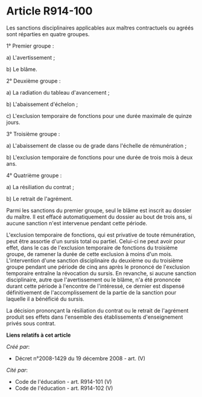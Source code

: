 # Article R914-100

Les sanctions disciplinaires applicables aux maîtres contractuels ou agréés sont  réparties en quatre groupes.

1° Premier groupe :

a) L'avertissement ;

b) Le blâme.

2° Deuxième groupe :

a) La radiation du tableau  d'avancement ;

b) L'abaissement d'échelon ;

c) L'exclusion temporaire de fonctions pour une durée maximale de  quinze jours.

3° Troisième groupe :

a)  L'abaissement de classe ou de grade dans l'échelle de rémunération ;

b) L'exclusion temporaire de fonctions pour une durée de trois mois à  deux ans.

4° Quatrième groupe :

a) La  résiliation du contrat ;

b) Le retrait de l'agrément.

Parmi les sanctions du premier groupe, seul le blâme est inscrit au  dossier du maître. Il est effacé automatiquement du
dossier au bout de trois  ans, si aucune sanction n'est intervenue pendant cette période.

L'exclusion temporaire de fonctions, qui est privative de toute  rémunération, peut être assortie d'un sursis total ou
partiel. Celui-ci ne peut  avoir pour effet, dans le cas de l'exclusion temporaire de fonctions du  troisième groupe, de
ramener la durée de cette exclusion à moins d'un mois.  L'intervention d'une sanction disciplinaire du deuxième ou du
troisième groupe  pendant une période de cinq ans après le prononcé de l'exclusion temporaire  entraîne la révocation du
sursis. En revanche, si aucune sanction disciplinaire,  autre que l'avertissement ou le blâme, n'a été prononcée durant cette
période à  l'encontre de l'intéressé, ce dernier est dispensé définitivement de  l'accomplissement de la partie de la
sanction pour laquelle il a bénéficié du  sursis.

La décision prononçant la résiliation du contrat ou le  retrait de l'agrément produit ses effets dans l'ensemble des
établissements  d'enseignement privés sous contrat.

**Liens relatifs à cet article**

_Créé par_:

  - Décret n°2008-1429 du 19 décembre 2008 - art. (V)

_Cité par_:

  - Code de l'éducation - art. R914-101 (V)
  - Code de l'éducation - art. R914-102 (V)

